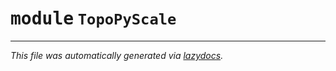 <!-- markdownlint-disable -->

# <kbd>module</kbd> `TopoPyScale`








---

_This file was automatically generated via [lazydocs](https://github.com/ml-tooling/lazydocs)._
